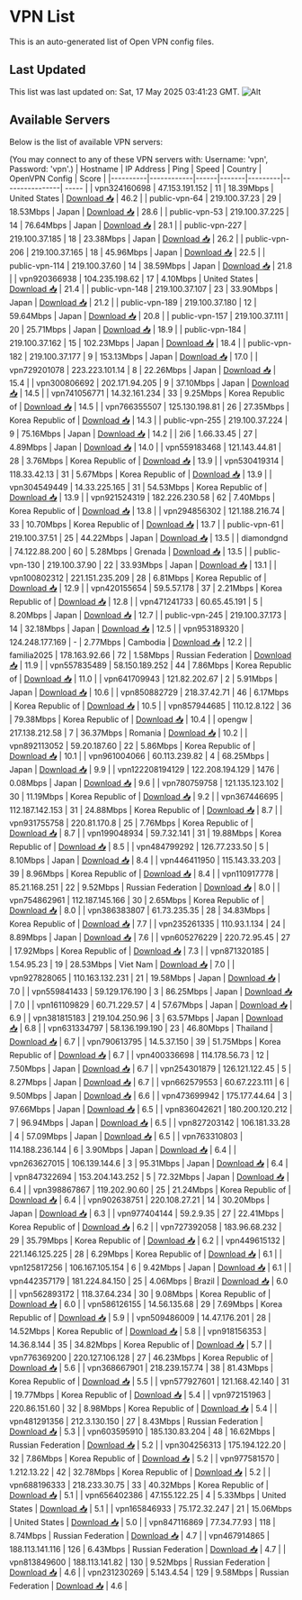 # VPN List

This is an auto-generated list of Open VPN config files.

## Last Updated

This list was last updated on: Sat, 17 May 2025 03:41:23 GMT.
![Alt](https://repobeats.axiom.co/api/embed/186b98318ef1479477931607c1ad7d823f12451f.svg "Repobeats analytics image")

## Available Servers

Below is the list of available VPN servers:

(You may connect to any of these VPN servers with: Username: 'vpn', Password: 'vpn'.)
| Hostname | IP Address | Ping | Speed | Country | OpenVPN Config | Score |
|----------|------------|------|-------|---------|----------------| ----- |
| vpn324160698 | 47.153.191.152 | 11 | 18.39Mbps | United States | [Download 📥](./configs/server_0_US.ovpn) | 46.2 |
| public-vpn-64 | 219.100.37.23 | 29 | 18.53Mbps | Japan | [Download 📥](./configs/server_1_JP.ovpn) | 28.6 |
| public-vpn-53 | 219.100.37.225 | 14 | 76.64Mbps | Japan | [Download 📥](./configs/server_2_JP.ovpn) | 28.1 |
| public-vpn-227 | 219.100.37.185 | 18 | 23.38Mbps | Japan | [Download 📥](./configs/server_3_JP.ovpn) | 26.2 |
| public-vpn-206 | 219.100.37.165 | 18 | 45.96Mbps | Japan | [Download 📥](./configs/server_4_JP.ovpn) | 22.5 |
| public-vpn-114 | 219.100.37.60 | 14 | 38.59Mbps | Japan | [Download 📥](./configs/server_5_JP.ovpn) | 21.8 |
| vpn920366938 | 104.235.198.62 | 17 | 4.10Mbps | United States | [Download 📥](./configs/server_6_US.ovpn) | 21.4 |
| public-vpn-148 | 219.100.37.107 | 23 | 33.90Mbps | Japan | [Download 📥](./configs/server_7_JP.ovpn) | 21.2 |
| public-vpn-189 | 219.100.37.180 | 12 | 59.64Mbps | Japan | [Download 📥](./configs/server_8_JP.ovpn) | 20.8 |
| public-vpn-157 | 219.100.37.111 | 20 | 25.71Mbps | Japan | [Download 📥](./configs/server_9_JP.ovpn) | 18.9 |
| public-vpn-184 | 219.100.37.162 | 15 | 102.23Mbps | Japan | [Download 📥](./configs/server_10_JP.ovpn) | 18.4 |
| public-vpn-182 | 219.100.37.177 | 9 | 153.13Mbps | Japan | [Download 📥](./configs/server_11_JP.ovpn) | 17.0 |
| vpn729201078 | 223.223.101.14 | 8 | 22.26Mbps | Japan | [Download 📥](./configs/server_12_JP.ovpn) | 15.4 |
| vpn300806692 | 202.171.94.205 | 9 | 37.10Mbps | Japan | [Download 📥](./configs/server_13_JP.ovpn) | 14.5 |
| vpn741056771 | 14.32.161.234 | 33 | 9.25Mbps | Korea Republic of | [Download 📥](./configs/server_14_KR.ovpn) | 14.5 |
| vpn766355507 | 125.130.198.81 | 26 | 27.35Mbps | Korea Republic of | [Download 📥](./configs/server_15_KR.ovpn) | 14.3 |
| public-vpn-255 | 219.100.37.224 | 9 | 75.16Mbps | Japan | [Download 📥](./configs/server_16_JP.ovpn) | 14.2 |
| 2i6 | 1.66.33.45 | 27 | 4.89Mbps | Japan | [Download 📥](./configs/server_17_JP.ovpn) | 14.0 |
| vpn559183468 | 121.143.44.81 | 28 | 3.76Mbps | Korea Republic of | [Download 📥](./configs/server_18_KR.ovpn) | 13.9 |
| vpn530419314 | 118.33.42.13 | 31 | 5.67Mbps | Korea Republic of | [Download 📥](./configs/server_19_KR.ovpn) | 13.9 |
| vpn304549449 | 14.33.225.165 | 31 | 54.53Mbps | Korea Republic of | [Download 📥](./configs/server_20_KR.ovpn) | 13.9 |
| vpn921524319 | 182.226.230.58 | 62 | 7.40Mbps | Korea Republic of | [Download 📥](./configs/server_21_KR.ovpn) | 13.8 |
| vpn294856302 | 121.188.216.74 | 33 | 10.70Mbps | Korea Republic of | [Download 📥](./configs/server_22_KR.ovpn) | 13.7 |
| public-vpn-61 | 219.100.37.51 | 25 | 44.22Mbps | Japan | [Download 📥](./configs/server_23_JP.ovpn) | 13.5 |
| diamondgnd | 74.122.88.200 | 60 | 5.28Mbps | Grenada | [Download 📥](./configs/server_24_GD.ovpn) | 13.5 |
| public-vpn-130 | 219.100.37.90 | 22 | 33.93Mbps | Japan | [Download 📥](./configs/server_25_JP.ovpn) | 13.1 |
| vpn100802312 | 221.151.235.209 | 28 | 6.81Mbps | Korea Republic of | [Download 📥](./configs/server_26_KR.ovpn) | 12.9 |
| vpn420155654 | 59.5.57.178 | 37 | 2.21Mbps | Korea Republic of | [Download 📥](./configs/server_27_KR.ovpn) | 12.8 |
| vpn471241733 | 60.65.45.191 | 5 | 8.20Mbps | Japan | [Download 📥](./configs/server_28_JP.ovpn) | 12.7 |
| public-vpn-245 | 219.100.37.173 | 14 | 32.18Mbps | Japan | [Download 📥](./configs/server_29_JP.ovpn) | 12.5 |
| vpn953189320 | 124.248.177.169 | - | 2.77Mbps | Cambodia | [Download 📥](./configs/server_30_KH.ovpn) | 12.2 |
| familia2025 | 178.163.92.66 | 72 | 1.58Mbps | Russian Federation | [Download 📥](./configs/server_31_RU.ovpn) | 11.9 |
| vpn557835489 | 58.150.189.252 | 44 | 7.86Mbps | Korea Republic of | [Download 📥](./configs/server_32_KR.ovpn) | 11.0 |
| vpn641709943 | 121.82.202.67 | 2 | 5.91Mbps | Japan | [Download 📥](./configs/server_33_JP.ovpn) | 10.6 |
| vpn850882729 | 218.37.42.71 | 46 | 6.17Mbps | Korea Republic of | [Download 📥](./configs/server_34_KR.ovpn) | 10.5 |
| vpn857944685 | 110.12.8.122 | 36 | 79.38Mbps | Korea Republic of | [Download 📥](./configs/server_35_KR.ovpn) | 10.4 |
| opengw | 217.138.212.58 | 7 | 36.37Mbps | Romania | [Download 📥](./configs/server_36_RO.ovpn) | 10.2 |
| vpn892113052 | 59.20.187.60 | 22 | 5.86Mbps | Korea Republic of | [Download 📥](./configs/server_37_KR.ovpn) | 10.1 |
| vpn961004066 | 60.113.239.82 | 4 | 68.25Mbps | Japan | [Download 📥](./configs/server_38_JP.ovpn) | 9.9 |
| vpn122208194129 | 122.208.194.129 | 1476 | 0.08Mbps | Japan | [Download 📥](./configs/server_39_JP.ovpn) | 9.6 |
| vpn780759758 | 121.135.123.102 | 30 | 11.19Mbps | Korea Republic of | [Download 📥](./configs/server_40_KR.ovpn) | 9.2 |
| vpn367446695 | 112.187.142.153 | 31 | 24.88Mbps | Korea Republic of | [Download 📥](./configs/server_41_KR.ovpn) | 8.7 |
| vpn931755758 | 220.81.170.8 | 25 | 7.76Mbps | Korea Republic of | [Download 📥](./configs/server_42_KR.ovpn) | 8.7 |
| vpn199048934 | 59.7.32.141 | 31 | 19.88Mbps | Korea Republic of | [Download 📥](./configs/server_43_KR.ovpn) | 8.5 |
| vpn484799292 | 126.77.233.50 | 5 | 8.10Mbps | Japan | [Download 📥](./configs/server_44_JP.ovpn) | 8.4 |
| vpn446411950 | 115.143.33.203 | 39 | 8.96Mbps | Korea Republic of | [Download 📥](./configs/server_45_KR.ovpn) | 8.4 |
| vpn110917778 | 85.21.168.251 | 22 | 9.52Mbps | Russian Federation | [Download 📥](./configs/server_46_RU.ovpn) | 8.0 |
| vpn754862961 | 112.187.145.166 | 30 | 2.65Mbps | Korea Republic of | [Download 📥](./configs/server_47_KR.ovpn) | 8.0 |
| vpn386383807 | 61.73.235.35 | 28 | 34.83Mbps | Korea Republic of | [Download 📥](./configs/server_48_KR.ovpn) | 7.7 |
| vpn235261335 | 110.93.1.134 | 24 | 8.89Mbps | Japan | [Download 📥](./configs/server_49_JP.ovpn) | 7.6 |
| vpn605276229 | 220.72.95.45 | 27 | 17.92Mbps | Korea Republic of | [Download 📥](./configs/server_50_KR.ovpn) | 7.3 |
| vpn871320185 | 1.54.95.23 | 19 | 28.53Mbps | Viet Nam | [Download 📥](./configs/server_51_VN.ovpn) | 7.0 |
| vpn927828065 | 110.163.132.231 | 21 | 19.58Mbps | Japan | [Download 📥](./configs/server_52_JP.ovpn) | 7.0 |
| vpn559841433 | 59.129.176.190 | 3 | 86.25Mbps | Japan | [Download 📥](./configs/server_53_JP.ovpn) | 7.0 |
| vpn161109829 | 60.71.229.57 | 4 | 57.67Mbps | Japan | [Download 📥](./configs/server_54_JP.ovpn) | 6.9 |
| vpn381815183 | 219.104.250.96 | 3 | 63.57Mbps | Japan | [Download 📥](./configs/server_55_JP.ovpn) | 6.8 |
| vpn631334797 | 58.136.199.190 | 23 | 46.80Mbps | Thailand | [Download 📥](./configs/server_56_TH.ovpn) | 6.7 |
| vpn790613795 | 14.5.37.150 | 39 | 51.75Mbps | Korea Republic of | [Download 📥](./configs/server_57_KR.ovpn) | 6.7 |
| vpn400336698 | 114.178.56.73 | 12 | 7.50Mbps | Japan | [Download 📥](./configs/server_58_JP.ovpn) | 6.7 |
| vpn254301879 | 126.121.122.45 | 5 | 8.27Mbps | Japan | [Download 📥](./configs/server_59_JP.ovpn) | 6.7 |
| vpn662579553 | 60.67.223.111 | 6 | 9.50Mbps | Japan | [Download 📥](./configs/server_60_JP.ovpn) | 6.6 |
| vpn473699942 | 175.177.44.64 | 3 | 97.66Mbps | Japan | [Download 📥](./configs/server_61_JP.ovpn) | 6.5 |
| vpn836042621 | 180.200.120.212 | 7 | 96.94Mbps | Japan | [Download 📥](./configs/server_62_JP.ovpn) | 6.5 |
| vpn827203142 | 106.181.33.28 | 4 | 57.09Mbps | Japan | [Download 📥](./configs/server_63_JP.ovpn) | 6.5 |
| vpn763310803 | 114.188.236.144 | 6 | 3.90Mbps | Japan | [Download 📥](./configs/server_64_JP.ovpn) | 6.4 |
| vpn263627015 | 106.139.144.6 | 3 | 95.31Mbps | Japan | [Download 📥](./configs/server_65_JP.ovpn) | 6.4 |
| vpn847322694 | 153.204.143.252 | 5 | 72.32Mbps | Japan | [Download 📥](./configs/server_66_JP.ovpn) | 6.4 |
| vpn398867867 | 119.202.90.60 | 25 | 21.24Mbps | Korea Republic of | [Download 📥](./configs/server_67_KR.ovpn) | 6.4 |
| vpn902638751 | 220.108.27.21 | 14 | 30.20Mbps | Japan | [Download 📥](./configs/server_68_JP.ovpn) | 6.3 |
| vpn977404144 | 59.2.9.35 | 27 | 22.41Mbps | Korea Republic of | [Download 📥](./configs/server_69_KR.ovpn) | 6.2 |
| vpn727392058 | 183.96.68.232 | 29 | 35.79Mbps | Korea Republic of | [Download 📥](./configs/server_70_KR.ovpn) | 6.2 |
| vpn449615132 | 221.146.125.225 | 28 | 6.29Mbps | Korea Republic of | [Download 📥](./configs/server_71_KR.ovpn) | 6.1 |
| vpn125817256 | 106.167.105.154 | 6 | 9.42Mbps | Japan | [Download 📥](./configs/server_72_JP.ovpn) | 6.1 |
| vpn442357179 | 181.224.84.150 | 25 | 4.06Mbps | Brazil | [Download 📥](./configs/server_73_BR.ovpn) | 6.0 |
| vpn562893172 | 118.37.64.234 | 30 | 9.08Mbps | Korea Republic of | [Download 📥](./configs/server_74_KR.ovpn) | 6.0 |
| vpn586126155 | 14.56.135.68 | 29 | 7.69Mbps | Korea Republic of | [Download 📥](./configs/server_75_KR.ovpn) | 5.9 |
| vpn509486009 | 14.47.176.201 | 28 | 14.52Mbps | Korea Republic of | [Download 📥](./configs/server_76_KR.ovpn) | 5.8 |
| vpn918156353 | 14.36.8.144 | 35 | 34.82Mbps | Korea Republic of | [Download 📥](./configs/server_77_KR.ovpn) | 5.7 |
| vpn776369200 | 220.127.106.128 | 27 | 46.23Mbps | Korea Republic of | [Download 📥](./configs/server_78_KR.ovpn) | 5.6 |
| vpn368667901 | 218.239.157.74 | 38 | 81.43Mbps | Korea Republic of | [Download 📥](./configs/server_79_KR.ovpn) | 5.5 |
| vpn577927601 | 121.168.42.140 | 31 | 19.77Mbps | Korea Republic of | [Download 📥](./configs/server_80_KR.ovpn) | 5.4 |
| vpn972151963 | 220.86.151.60 | 32 | 8.98Mbps | Korea Republic of | [Download 📥](./configs/server_81_KR.ovpn) | 5.4 |
| vpn481291356 | 212.3.130.150 | 27 | 8.43Mbps | Russian Federation | [Download 📥](./configs/server_82_RU.ovpn) | 5.3 |
| vpn603595910 | 185.130.83.204 | 48 | 16.62Mbps | Russian Federation | [Download 📥](./configs/server_83_RU.ovpn) | 5.2 |
| vpn304256313 | 175.194.122.20 | 32 | 7.86Mbps | Korea Republic of | [Download 📥](./configs/server_84_KR.ovpn) | 5.2 |
| vpn977581570 | 1.212.13.22 | 42 | 32.78Mbps | Korea Republic of | [Download 📥](./configs/server_85_KR.ovpn) | 5.2 |
| vpn688196333 | 218.233.30.75 | 33 | 40.32Mbps | Korea Republic of | [Download 📥](./configs/server_86_KR.ovpn) | 5.1 |
| vpn656402386 | 47.155.122.25 | 4 | 5.33Mbps | United States | [Download 📥](./configs/server_87_US.ovpn) | 5.1 |
| vpn165846933 | 75.172.32.247 | 21 | 15.06Mbps | United States | [Download 📥](./configs/server_88_US.ovpn) | 5.0 |
| vpn847116869 | 77.34.77.93 | 118 | 8.74Mbps | Russian Federation | [Download 📥](./configs/server_89_RU.ovpn) | 4.7 |
| vpn467914865 | 188.113.141.116 | 126 | 6.43Mbps | Russian Federation | [Download 📥](./configs/server_90_RU.ovpn) | 4.7 |
| vpn813849600 | 188.113.141.82 | 130 | 9.52Mbps | Russian Federation | [Download 📥](./configs/server_91_RU.ovpn) | 4.6 |
| vpn231230269 | 5.143.4.54 | 129 | 9.58Mbps | Russian Federation | [Download 📥](./configs/server_92_RU.ovpn) | 4.6 |
